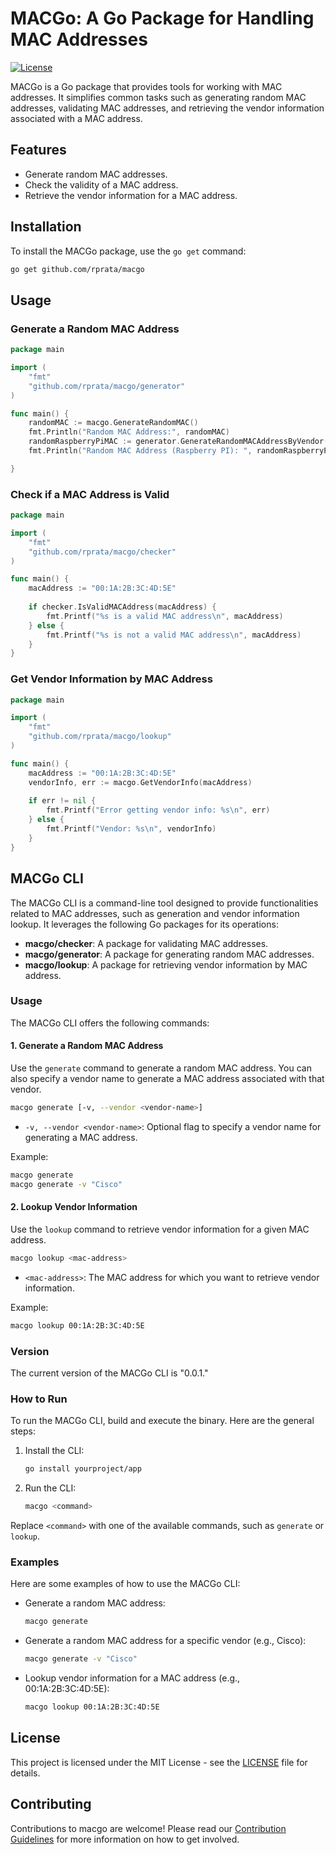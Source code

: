 # MACGo: A Go Package for Handling MAC Addresses

[![License](https://img.shields.io/badge/license-MIT-blue.svg)](https://opensource.org/licenses/MIT)

MACGo is a Go package that provides tools for working with MAC addresses. It simplifies common tasks such as generating random MAC addresses, validating MAC addresses, and retrieving the vendor information associated with a MAC address.

## Features

- Generate random MAC addresses.
- Check the validity of a MAC address.
- Retrieve the vendor information for a MAC address.

## Installation

To install the MACGo package, use the `go get` command:

```bash
go get github.com/rprata/macgo
```

## Usage

### Generate a Random MAC Address

```go
package main

import (
    "fmt"
    "github.com/rprata/macgo/generator"
)

func main() {
    randomMAC := macgo.GenerateRandomMAC()
    fmt.Println("Random MAC Address:", randomMAC)
    randomRaspberryPiMAC := generator.GenerateRandomMACAddressByVendor("raspberry")
    fmt.Println("Random MAC Address (Raspberry PI): ", randomRaspberryPiMAC)

}
```

### Check if a MAC Address is Valid

```go
package main

import (
    "fmt"
    "github.com/rprata/macgo/checker"
)

func main() {
    macAddress := "00:1A:2B:3C:4D:5E"
    
    if checker.IsValidMACAddress(macAddress) {
        fmt.Printf("%s is a valid MAC address\n", macAddress)
    } else {
        fmt.Printf("%s is not a valid MAC address\n", macAddress)
    }
}
```

### Get Vendor Information by MAC Address

```go
package main

import (
    "fmt"
    "github.com/rprata/macgo/lookup"
)

func main() {
    macAddress := "00:1A:2B:3C:4D:5E"
    vendorInfo, err := macgo.GetVendorInfo(macAddress)
    
    if err != nil {
        fmt.Printf("Error getting vendor info: %s\n", err)
    } else {
        fmt.Printf("Vendor: %s\n", vendorInfo)
    }
}
```

## MACGo CLI

The MACGo CLI is a command-line tool designed to provide functionalities related to MAC addresses, such as generation and vendor information lookup. It leverages the following Go packages for its operations:

- **macgo/checker**: A package for validating MAC addresses.
- **macgo/generator**: A package for generating random MAC addresses.
- **macgo/lookup**: A package for retrieving vendor information by MAC address.

### Usage

The MACGo CLI offers the following commands:

#### 1. Generate a Random MAC Address

Use the `generate` command to generate a random MAC address. You can also specify a vendor name to generate a MAC address associated with that vendor.

```sh
macgo generate [-v, --vendor <vendor-name>]
```

- `-v, --vendor <vendor-name>`: Optional flag to specify a vendor name for generating a MAC address.

Example:

```sh
macgo generate
macgo generate -v "Cisco"
```

#### 2. Lookup Vendor Information

Use the `lookup` command to retrieve vendor information for a given MAC address.

```sh
macgo lookup <mac-address>
```

- `<mac-address>`: The MAC address for which you want to retrieve vendor information.

Example:

```sh
macgo lookup 00:1A:2B:3C:4D:5E
```

### Version

The current version of the MACGo CLI is "0.0.1."

### How to Run

To run the MACGo CLI, build and execute the binary. Here are the general steps:

1. Install the CLI:
   ```sh
   go install yourproject/app
   ```

2. Run the CLI:
   ```sh
   macgo <command>
   ```

Replace `<command>` with one of the available commands, such as `generate` or `lookup`.

### Examples

Here are some examples of how to use the MACGo CLI:

- Generate a random MAC address:
  ```sh
  macgo generate
  ```

- Generate a random MAC address for a specific vendor (e.g., Cisco):
  ```sh
  macgo generate -v "Cisco"
  ```

- Lookup vendor information for a MAC address (e.g., 00:1A:2B:3C:4D:5E):
  ```sh
  macgo lookup 00:1A:2B:3C:4D:5E
  ```

## License

This project is licensed under the MIT License - see the [LICENSE](LICENSE) file for details.

## Contributing

Contributions to macgo are welcome! Please read our [Contribution Guidelines](CONTRIBUTING.md) for more information on how to get involved.
